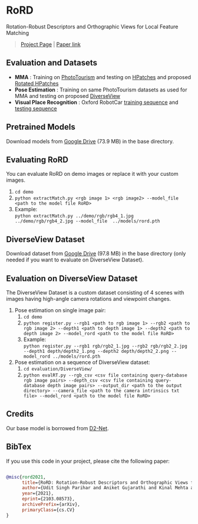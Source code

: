 # RoRD
Rotation-Robust Descriptors and Orthographic Views for Local Feature Matching

> [Project Page](https://uditsinghparihar.github.io/RoRD/) | [Paper link](https://arxiv.org/abs/2103.08573)

## Evaluation and Datasets

- **MMA** : Training on [PhotoTourism](https://www.cs.ubc.ca/~kmyi/imw2020/data.html) and testing on [HPatches](https://github.com/hpatches/hpatches-dataset) and proposed [Rotated HPatches](add_link)
- **Pose Estimation** : Training on same PhotoTourism datasets as used for MMA and testing on proposed [DiverseView](https://drive.google.com/file/d/1BkhcHBKwcjNHgbLZ1XKurpcP7v4hFD_b/view?usp=sharing)  
- **Visual Place Recognition** : Oxford RobotCar [training sequence](https://robotcar-dataset.robots.ox.ac.uk/datasets/2014-07-14-14-49-50/) and [testing sequence](https://robotcar-dataset.robots.ox.ac.uk/datasets/2014-06-26-09-24-58/)


## Pretrained Models

Download models from [Google Drive](https://drive.google.com/file/d/1-5aLHyZ_qlHFNfRnDpXUh5egtf_XtoiA/view?usp=sharing) (73.9 MB) in the base directory.  

## Evaluating RoRD  
You can evaluate RoRD on demo images or replace it with your custom images.  
1. `cd demo`  
2. `python extractMatch.py <rgb image 1> <rgb image2> --model_file  <path to the model file RoRD>`
3. Example:  
	`python extractMatch.py ../demo/rgb/rgb4_1.jpg ../demo/rgb/rgb4_2.jpg --model_file  ../models/rord.pth`  

## DiverseView Dataset  

Download dataset from [Google Drive](https://drive.google.com/file/d/1BkhcHBKwcjNHgbLZ1XKurpcP7v4hFD_b/view?usp=sharing) (97.8 MB) in the base directory (only needed if you want to evaluate on DiverseView Dataset).    

## Evaluation on DiverseView Dataset  
The DiverseView Dataset is a custom dataset consisting of 4 scenes with images having high-angle camera rotations and viewpoint changes.  
1. Pose estimation on single image pair:  
	1. `cd demo`  
	2. `python register.py --rgb1 <path to rgb image 1> --rgb2 <path to rgb image 2> --depth1 <path to depth image 1> --depth2 <path to depth image 2> --model_rord <path to the model file RoRD>`  
	3. Example:   
		`python register.py --rgb1 rgb/rgb2_1.jpg --rgb2 rgb/rgb2_2.jpg --depth1 depth/depth2_1.png --depth2 depth/depth2_2.png --model_rord ../models/rord.pth`  
2. Pose estimation on a sequence of DiverseView dataset:  
	1. `cd evaluation/DiverseView/`  
	2. `python evalRT.py --rgb_csv <csv file containing query-database rgb image pairs> --depth_csv <csv file containing query-database depth image pairs> --output_dir <path to the output directory> --camera_file <path to the camera intrinsics txt file> --model_rord <path to the model file RoRD>`  



## Credits
Our base model is borrowed from [D2-Net](https://github.com/mihaidusmanu/d2-net).  

## BibTex
If you use this code in your project, please cite the following paper:

```bibtex

@misc{rord2021,
      title={RoRD: Rotation-Robust Descriptors and Orthographic Views for Local Feature Matching}, 
      author={Udit Singh Parihar and Aniket Gujarathi and Kinal Mehta and Satyajit Tourani and Sourav Garg and Michael Milford and K. Madhava Krishna},
      year={2021},
      eprint={2103.08573},
      archivePrefix={arXiv},
      primaryClass={cs.CV}
}
```

